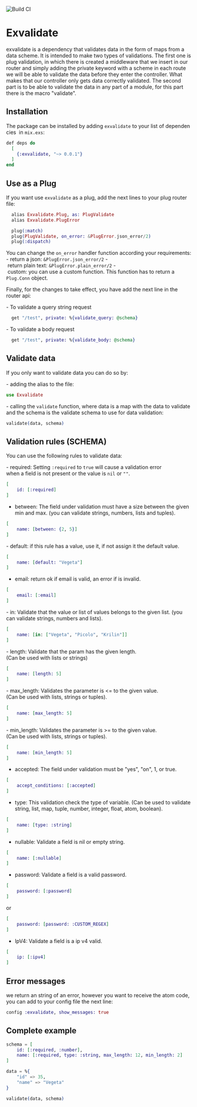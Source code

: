 ![Build CI](https://github.com/cnavas88/exvalidate/workflows/Elixir%20CI/badge.svg?branch=master)

# Exvalidate
 
exvalidate is a dependency that validates data in the form of maps from a data scheme. 
It is intended to make two types of validations. The first one is plug validation, 
in which there is created a middleware that we insert in our router and simply 
adding the private keyword with a scheme in each route we will be able to validate 
the data before they enter the controller. What makes that our controller only 
gets data correctly validated. The second part is to be able to validate the data 
in any part of a module, for this part there is the macro "validate".

## Installation

The package can be installed by adding `exvalidate` to your list of dependencies
 in `mix.exs`:

```elixir
def deps do
  [
    {:exvalidate, "~> 0.0.1"}
  ]
end
```

## Use as a Plug

If you want use `exvalidate` as a plug, add the next lines to your plug router 
file:

```elixir
  alias Exvalidate.Plug, as: PlugValidate
  alias Exvalidate.PlugError

  plug(:match)
  plug(PlugValidate, on_error: &PlugError.json_error/2)
  plug(:dispatch)
```

You can change the `on_error` handler function according your requirements: 
- return a json: `&PlugError.json_error/2`
- return plain text: `&PlugError.plain_error/2`
- custom: you can use a custom function. This function has to return a 
`Plug.Conn` object.

Finally, for the changes to take effect, you have add the next line in the 
router api:

- To validate a query string request

```elixir
  get "/test", private: %{validate_query: @schema}
```

- To validate a body request

```elixir
  get "/test", private: %{validate_body: @schema}
```

## Validate data

If you only want to validate data you can do so by:

- adding the alias to the file: 

```elixir
use Exvalidate
```

- calling the `validate` function, where data is a map with the data to validate
and the schema is the validate schema to use for data validation:

```elixir
validate(data, schema)
```

## Validation rules (SCHEMA)

You can use the following rules to validate data:

- required: Setting `:required` to `true` will cause a validation error
when a field is not present or the value is `nil` or `""`. 

```elixir
[
    id: [:required]
]
```

- between: The field under validation must have a size between the given min and max.
(you can validate strings, numbers, lists and tuples).

```elixir
[
    name: [between: {2, 5}]
]
```

- default: if this rule has a value, use it, if not assign it the default value.

```elixir
[
    name: [default: "Vegeta"]
]
```

- email: return ok if email is valid, an error if is invalid.

```elixir
[
    email: [:email]
]
```

- in: Validate that the value or list of values belongs to the given list.
(you can validate strings, numbers and lists).

```elixir
[
    name: [in: ["Vegeta", "Picolo", "Krilin"]]
]
```

- length: Validate that the param has the given length.
(Can be used with lists or strings)

```elixir
[
    name: [length: 5]
]
```

- max_length: Validates the parameter is <= to the given value.
(Can be used with lists, strings or tuples).

```elixir
[
    name: [max_length: 5]
]
```

- min_length: Validates the parameter is >= to the given value.
(Can be used with lists, strings or tuples).

```elixir
[
    name: [min_length: 5]
]
```

- accepted: The field under validation must be "yes", "on", 1, or true.

```elixir
[
    accept_conditions: [:accepted]
]
```

- type: This validation check the type of variable.
(Can be used to validate string, list, map, tuple, number, integer, float, atom, boolean).

```elixir
[
    name: [type: :string]
]
```

- nullable: Validate a field is nil or empty string.

```elixir
[
    name: [:nullable]
]
```

- password: Validate a field is a valid password.

```elixir
[
    password: [:password]
]
```

or 

```elixir
[
    password: [password: :CUSTOM_REGEX]
]
```

- IpV4: Validate a field is a ip v4 valid.

```elixir
[
    ip: [:ipv4]
]
```

## Error messages

we return an string of an error, however you want to receive the atom code, you can add to your config file the next line:

```elixir
config :exvalidate, show_messages: true
```

## Complete example

```elixir
schema = [
    id: [:required, :number],
    name: [:required, type: :string, max_length: 12, min_length: 2]
]

data = %{
    "id" => 35,
    "name" => "Vegeta"
}

validate(data, schema)
```
